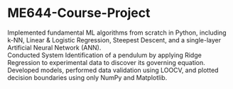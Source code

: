 # ME644-Course-Project
Implemented fundamental ML algorithms from scratch in Python, including k-NN, Linear & Logistic Regression, Steepest Descent, and a single-layer Artificial Neural Network (ANN).  
Conducted System Identification of a pendulum by applying Ridge Regression to experimental data to discover its governing equation.  
Developed models, performed data validation using LOOCV, and plotted decision boundaries using only NumPy and Matplotlib.
